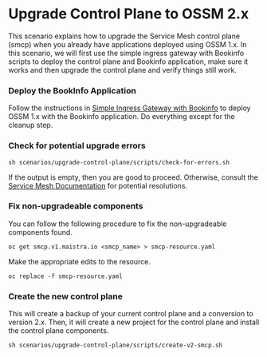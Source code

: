 # Upgrade Control Plane to OSSM 2.x

This scenario explains how to upgrade the Service Mesh control plane (smcp) when you already have applications deployed using OSSM 1.x.  In this scenario, we will first use the simple ingress gateway with Bookinfo scripts to deploy the control plane and Bookinfo application, make sure it works and then upgrade the control plane and verify things still work.

### Deploy the BookInfo Application

Follow the instructions in [Simple Ingress Gateway with Bookinfo](simple-ingress-gateway-with-bookinfo.md) to deploy OSSM 1.x with the Bookinfo application.  Do everything except for the cleanup step.

### Check for potential upgrade errors

```sh scenarios/upgrade-control-plane/scripts/check-for-errors.sh```

If the output is empty, then you are good to proceed.  Otherwise, consult the [Service Mesh Documentation](https://docs.openshift.com/container-platform/4.6/service_mesh/v2x/upgrading-ossm.html) for potential resolutions.

### Fix non-upgradeable components

You can follow the following procedure to fix the non-upgradeable components found.

```oc get smcp.v1.maistra.io <smcp_name> > smcp-resource.yaml```

Make the appropriate edits to the resource.

```oc replace -f smcp-resource.yaml```


### Create the new control plane

This will create a backup of your current control plane and a conversion to version 2.x. Then, it will create a new project for the control plane and install the control plane components.

```sh scenarios/upgrade-control-plane/scripts/create-v2-smcp.sh```
